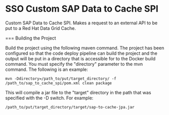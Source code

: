 # SSO Custom SAP Data to Cache SPI

Custom SAP Data to Cache SPI.  Makes a request to an external API to be put to a Red Hat Data Grid Cache.


=== Building the Project

Build the project using the following maven command.  The project has been configured so that the code deploy pipeline
can build the project and the output will be put in a directory that is accessible for to the Docker build command.  You must
specify the "directory" parameter to the mvn command.  The following is an example:


    mvn -Ddirectory=/path_to/put/target_directory/ -f /path_to/sap_to_cache_spi/pom.xml clean package


This will compile a jar file to the "target" directory in the path that was specified with the -D switch.  For example:

    /path_to/put/target_directory/target/sap-to-cache-jpa.jar








